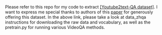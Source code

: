 Please refer to this repo for my code to extract [[Youtube2text-QA dataset]](https://github.com/fanchenyou/EgoVQA/blob/master/pretrain.py).
I want to express me special thanks to authors of this [paper](https://arxiv.org/abs/1707.06355) for generously offering this dataset.
In the above link, please take a look at data_zhqa instructions for downloading the raw data and vocabulary, as well as the pretrain.py for running 
various VideoQA methods.